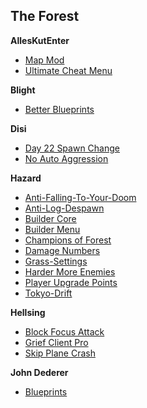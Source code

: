 
## The Forest

**AllesKutEnter**
- [Map Mod](https://github.com/d3xtr0/ModAPI-Mod-Map)
- [Ultimate Cheat Menu](https://github.com/d3xtr0/UCM)

**Blight**
- [Better Blueprints](https://github.com/Blightbuster/BetterBlueprints)

**Disi**
- [Day 22 Spawn Change](https://github.com/disi/Day22SpawnChange)
- [No Auto Aggression](https://github.com/disi/NoAutoAggression)

**Hazard**
- [Anti-Falling-To-Your-Doom](https://github.com/Hazardu/Anti-Falling-To-Your-Doom)
- [Anti-Log-Despawn](https://github.com/Hazardu/Anti-Log-Despawn)
- [Builder Core](https://github.com/Hazardu/BuilderCore)
- [Builder Menu](https://github.com/Hazardu/BuilderMenu)
- [Champions of Forest](https://github.com/Hazardu/ChampionsOfForest)
- [Damage Numbers](https://github.com/Hazardu/DamageNumbers)
- [Grass-Settings](https://github.com/Hazardu/Grass-Settings)
- [Harder More Enemies](https://github.com/Hazardu/HarderMoreEnemies)
- [Player Upgrade Points](https://github.com/Hazardu/PlayerUpgradePoints)
- [Tokyo-Drift](https://github.com/Hazardu/Tokyo-Drift)

**Hellsing**
- [Block Focus Attack](https://github.com/Hellsing/ModAPI-Mods/tree/master/BlockFocusAttack)
- [Grief Client Pro](https://github.com/Hellsing/ModAPI-Mods/tree/master/GriefClientPro)
- [Skip Plane Crash](https://github.com/Hellsing/ModAPI-Mods/tree/master/SkipPlaneCrash)

**John Dederer**
- [Blueprints](https://github.com/john-dederer/Blueprints)
